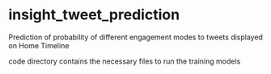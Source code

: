 # insight_tweet_prediction
Prediction of probability of different engagement modes to tweets displayed on Home Timeline


code directory contains the necessary files to run the training models
